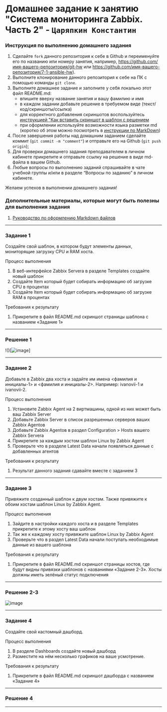 # Домашнее задание к занятию "Система мониторинга Zabbix. Часть 2" - `Царяпкин Константин`


### Инструкция по выполнению домашнего задания

   1. Сделайте `fork` данного репозитория к себе в Github и переименуйте его по названию или номеру занятия, например, https://github.com/имя-вашего-репозитория/git-hw или  https://github.com/имя-вашего-репозитория/7-1-ansible-hw).
   2. Выполните клонирование данного репозитория к себе на ПК с помощью команды `git clone`.
   3. Выполните домашнее задание и заполните у себя локально этот файл README.md:
      - впишите вверху название занятия и вашу фамилию и имя
      - в каждом задании добавьте решение в требуемом виде (текст/код/скриншоты/ссылка)
      - для корректного добавления скриншотов воспользуйтесь [инструкцией "Как вставить скриншот в шаблон с решением](https://github.com/netology-code/sys-pattern-homework/blob/main/screen-instruction.md)
      - при оформлении используйте возможности языка разметки md (коротко об этом можно посмотреть в [инструкции  по MarkDown](https://github.com/netology-code/sys-pattern-homework/blob/main/md-instruction.md))
   4. После завершения работы над домашним заданием сделайте коммит (`git commit -m "comment"`) и отправьте его на Github (`git push origin`);
   5. Для проверки домашнего задания преподавателем в личном кабинете прикрепите и отправьте ссылку на решение в виде md-файла в вашем Github.
   6. Любые вопросы по выполнению заданий спрашивайте в чате учебной группы и/или в разделе “Вопросы по заданию” в личном кабинете.
   
Желаем успехов в выполнении домашнего задания!
   
### Дополнительные материалы, которые могут быть полезны для выполнения задания

1. [Руководство по оформлению Markdown файлов](https://gist.github.com/Jekins/2bf2d0638163f1294637#Code)

---

### Задание 1

Создайте свой шаблон, в котором будут элементы данных, мониторящие загрузку CPU и RAM хоста.

Процесс выполнения
 1. В веб-интерфейсе Zabbix Servera в разделе Templates создайте новый шаблон
 2. Создайте Item который будет собирать информацию об загрузке CPU в процентах
 3. Создайте Item который будет собирать информацию об загрузке RAM в процентах

Требования к результату
 1. Прикрепите в файл README.md скриншот страницы шаблона с названием «Задание 1»

---

### Решение 1

!()[![image](https://github.com/Tsaryapkin00/8-04/assets/117481592/131de735-9c10-4e67-b0df-b36cfaca4cb9)]

---

### Задание 2

Добавьте в Zabbix два хоста и задайте им имена <фамилия и инициалы-1> и <фамилия и инициалы-2>. Например: ivanovii-1 и ivanovii-2.

Процесс выполнения
 1. Установите Zabbix Agent на 2 виртмашины, одной из них может быть ваш Zabbix Server
 2. Добавьте Zabbix Server в список разрешенных серверов ваших Zabbix Agentов
 3. Добавьте Zabbix Agentов в раздел Configuration > Hosts вашего Zabbix Servera
 4. Прикрепите за каждым хостом шаблон Linux by Zabbix Agent
 5. Проверьте что в разделе Latest Data начали появляться данные с добавленных агентов

Требования к результату
 1. Результат данного задания сдавайте вместе с заданием 3


---

### Задание 3

Привяжите созданный шаблон к двум хостам. Также привяжите к обоим хостам шаблон Linux by Zabbix Agent.

Процесс выполнения
 1. Зайдите в настройки каждого хоста и в разделе Templates прикрепите к этому хосту ваш шаблон
 2. Так же к каждому хосту привяжите шаблон Linux by Zabbix Agent
 3. Проверьте что в раздел Latest Data начали поступать необходимые данные из вашего шаблона

Требования к результату
 1. Прикрепите в файл README.md скриншот страницы хостов, где будут видны привязки шаблонов с названиями «Задание 2-3». Хосты должны иметь зелёный статус подключения

---

### Решение 2-3

![image](https://github.com/Tsaryapkin00/8-04/assets/117481592/6c64171f-fc24-449a-998e-85da44e6b3f1)

---

### Задание 4

Создайте свой кастомный дашборд.

Процесс выполнения
 1. В разделе Dashboards создайте новый дашборд
 2. Разместите на нём несколько графиков на ваше усмотрение.

Требования к результату
 1. Прикрепите в файл README.md скриншот дашборда с названием «Задание 4»

---

### Решение 4

---
